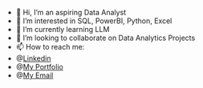 - 👋 Hi, I’m an aspiring Data Analyst
- 👀 I’m interested in SQL, PowerBI, Python, Excel
- 🌱 I’m currently learning LLM
- 💞️ I’m looking to collaborate on Data Analytics Projects
- 📫 How to reach me:
- @[Linkedin](https://www.linkedin.com/in/bikash-deb/)
- @[My Portfolio](https://www.datascienceportfol.io/BDFolio)
- @[My Email](bikashdeb792001@gmail.com)
  

<!---
mon2learner/mon2learner is a ✨ special ✨ repository because its `README.md` (this file) appears on your GitHub profile.
You can click the Preview link to take a look at your changes.
--->
